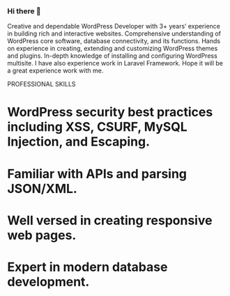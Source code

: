### Hi there 👋

<!--
**fazlebarisn/fazlebarisn** is a ✨ _special_ ✨ repository because its `README.md` (this file) appears on your GitHub profile.

Here are some ideas to get you started:

- 🔭 I’m currently working on ...
- 🌱 I’m currently learning ...
- 👯 I’m looking to collaborate on ...
- 🤔 I’m looking for help with ...
- 💬 Ask me about ...
- 📫 How to reach me: ...
- 😄 Pronouns: ...
- ⚡ Fun fact: ...
-->

Creative and dependable WordPress Developer with 3+ years’ experience in building rich and interactive websites. Comprehensive understanding of WordPress core software, database connectivity, and its functions. Hands on experience in creating, extending and customizing WordPress themes and plugins. In-depth knowledge of installing and configuring WordPress multisite.
I have also experience work in Laravel Framework. Hope it will be a great experience work with me.

PROFESSIONAL SKILLS
# WordPress security best practices including XSS, CSURF, MySQL Injection, and Escaping.
# Familiar with APIs and parsing JSON/XML.
# Well versed in creating responsive web pages.
# Expert in modern database development.
